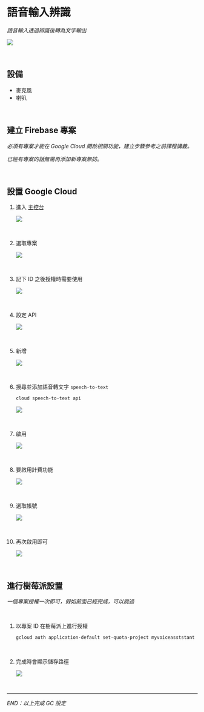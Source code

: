 # 語音輸入辨識



_語音輸入透過辨識後轉為文字輸出_

![](images/img_35.png)

<br>

## 設備

- 麥克風
- 喇叭

<br>

## 建立 Firebase 專案

_必須有專案才能在 Google Cloud 開啟相關功能，建立步驟參考之前課程講義。_

_已經有專案的話無需再添加新專案無妨。_

<br>

## 設置 Google Cloud

1. 進入 [主控台](https://cloud.google.com/?hl=zh-TW)

   ![](images/img_02.png)

<br>

2. 選取專案

   ![](images/img_03.png)

<br>

3. 記下 ID 之後授權時需要使用

   ![](images/img_11.png)

<br>

4. 設定 API

   ![](images/img_04.png)

<br>

5. 新增

   ![](images/img_05.png)

<br>

6. 搜尋並添加語音轉文字 `speech-to-text`

   ```txt
   cloud speech-to-text api
   ```

   ![](images/img_06.png)

<br>

7. 啟用

   ![](images/img_07.png)

<br>

8. 要啟用計費功能

   ![](images/img_08.png)

<br>

9. 選取帳號

   ![](images/img_09.png)

<br>

10. 再次啟用即可

    ![](images/img_10.png)

<br>

## 進行樹莓派設置

_一個專案授權一次即可，假如前面已經完成，可以跳過_

<br>

1. 以專案 ID 在樹莓派上進行授權

   ```bash
   gcloud auth application-default set-quota-project myvoiceasststant
   ```

<br>

2. 完成時會顯示儲存路徑

   ![](images/img_12.png)

<br>


---

_END：以上完成 GC 設定_
